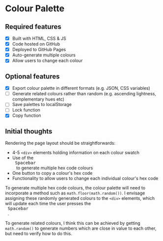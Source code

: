 # Colour Palette

## Required features
- [x] Built with HTML, CSS & JS
- [x] Code hosted on GitHub
- [x] Deployed to GitHub Pages
- [x] Auto-generate multiple colours
- [x] Allow users to change each colour

## Optional features
- [x] Export colour palette in different formats (e.g. JSON, CSS variables)
- [ ] Generate related colours rather than random (e.g. ascending lightness, complementary hues etc)
- [ ] Save palettes to localStorage
- [ ] Lock function
- [x] Copy function

## Initial thoughts
Rendering the page layout should be straightforwards: 
- 4-5 `<div>` elements holding information on each colour swatch
- Use of the <kbd> <br> Spacebar <br> </kbd> to generate multiple hex code colours
- One button to copy a colour's hex code
- Functionality to allow users to change each individual colour's hex code

To generate multiple hex code colours, the colour palette will need to incorporate a method such as `math.floor(math.random())`. I envisage assigning these randomly generated colours to the `<div>` elements, which will update each time the user presses the <kbd> <br> Spacebar <br> </kbd>.

To generate related colours, I think this can be achieved by getting `math.random()` to generate numbers which are close in value to each other, but need to verify how to do this.
